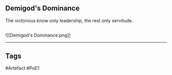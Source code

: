 ## Demigod's Dominance
The victorious know only leadership,
the rest only servitude.
##
![[Demigod's Dominance.png]]

---
## Tags
#Artefact
#PoE1